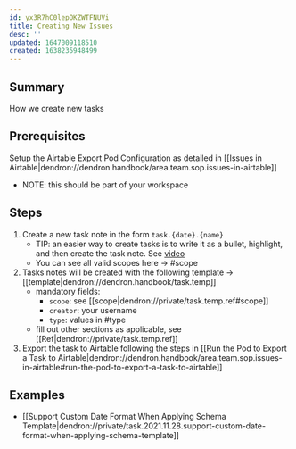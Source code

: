 ```yaml
---
id: yx3R7hC0lepOKZWTFNUVi
title: Creating New Issues
desc: ''
updated: 1647009118510
created: 1638235948499
---
```



## Summary
How we create new tasks

## Prerequisites

Setup the Airtable Export Pod Configuration as detailed in [[Issues in Airtable|dendron://dendron.handbook/area.team.sop.issues-in-airtable]]
- NOTE: this should be part of your workspace

## Steps
1. Create a new task note in the form `task.{date}.{name}`
    - TIP: an easier way to create tasks is to write it as a bullet, highlight, and then create the task note. See [video](https://www.loom.com/share/75b87c1fd7e746b585ad9fb2e1445c4d?from_recorder=1&focus_title=1)
    - You can see all valid scopes here -> #scope
1. Tasks notes will be created with the following template -> [[template|dendron://dendron.handbook/task.temp]]
    - mandatory fields:
        - `scope`: see [[scope|dendron://private/task.temp.ref#scope]]
        - `creator`: your username
        - `type`: values in #type
    - fill out other sections as applicable, see [[Ref|dendron://private/task.temp.ref]]
1. Export the task to Airtable following the steps in [[Run the Pod to Export a Task to Airtable|dendron://dendron.handbook/area.team.sop.issues-in-airtable#run-the-pod-to-export-a-task-to-airtable]]

## Examples
- [[Support Custom Date Format When Applying Schema Template|dendron://private/task.2021.11.28.support-custom-date-format-when-applying-schema-template]]
